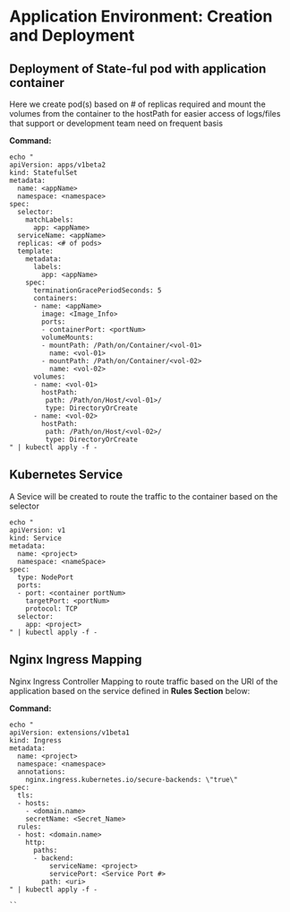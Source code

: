 # Application Environment: Creation and Deployment

## Deployment of State-ful pod with application container

Here we create pod(s) based on # of replicas required and mount the volumes from the container to the hostPath for easier access of logs/files that support or development team need on frequent basis

**Command:**
```
echo "
apiVersion: apps/v1beta2
kind: StatefulSet
metadata:
  name: <appName>
  namespace: <namespace>
spec:
  selector:
    matchLabels:
      app: <appName>
  serviceName: <appName>
  replicas: <# of pods> 
  template:
    metadata:
      labels:
        app: <appName>
    spec:
      terminationGracePeriodSeconds: 5
      containers:
      - name: <appName>
        image: <Image_Info>
        ports:
        - containerPort: <portNum>
        volumeMounts:
        - mountPath: /Path/on/Container/<vol-01>
          name: <vol-01>
        - mountPath: /Path/on/Container/<vol-02>
          name: <vol-02>
      volumes:
      - name: <vol-01>
        hostPath:
         path: /Path/on/Host/<vol-01>/
         type: DirectoryOrCreate
      - name: <vol-02>
        hostPath:
         path: /Path/on/Host/<vol-02>/
         type: DirectoryOrCreate
" | kubectl apply -f -
```

## Kubernetes Service

 A Sevice will be created to route the traffic to the container based on the selector

```
echo "
apiVersion: v1
kind: Service
metadata:
  name: <project>
  namespace: <nameSpace>
spec:
  type: NodePort
  ports:
  - port: <container portNum>
    targetPort: <portNum>
    protocol: TCP
  selector:
    app: <project>
" | kubectl apply -f -
```

## Nginx Ingress Mapping

Nginx Ingress Controller Mapping to route traffic based on the URI of the application based on the service defined in **Rules Section** below:

**Command:**

```
echo "
apiVersion: extensions/v1beta1
kind: Ingress
metadata:
  name: <project>
  namespace: <namespace>
  annotations:
    nginx.ingress.kubernetes.io/secure-backends: \"true\"
spec:
  tls:
  - hosts:
    - <domain.name>
    secretName: <Secret_Name>
  rules:
  - host: <domain.name>
    http:
      paths:
      - backend:
          serviceName: <project>
          servicePort: <Service Port #>
        path: <uri>
" | kubectl apply -f -

``